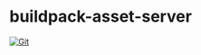 # buildpack-asset-server

[![Git](https://app.soluble.cloud/api/v1/public/badges/391d7885-0ee2-4c57-89d5-6c580c1a855e.svg?orgId=521549019486)](https://app.soluble.cloud/repos/details/github.com/brianbyers/buildpack-asset-server?orgId=521549019486)  

